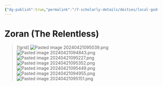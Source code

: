 ```yaml
---
{"dg-publish":true,"permalink":"/7-scholarly-details/deities/local-gods/zoran/"}
---
```


# Zoran (The Relentless)

>[!grid]
>![Pasted image 20240421095039.png](/img/user/x.%20Assets/Attachments/Pasted%20image%2020240421095039.png)
>![Pasted image 20240421094843.png](/img/user/x.%20Assets/Attachments/Pasted%20image%2020240421094843.png)
>![Pasted image 20240421095227.png](/img/user/x.%20Assets/Attachments/Pasted%20image%2020240421095227.png)
>![Pasted image 20240421095352.png](/img/user/x.%20Assets/Attachments/Pasted%20image%2020240421095352.png)
>![Pasted image 20240421095449.png](/img/user/x.%20Assets/Attachments/Pasted%20image%2020240421095449.png)
>![Pasted image 20240421094955.png](/img/user/x.%20Assets/Attachments/Pasted%20image%2020240421094955.png)
>![Pasted image 20240421095151.png](/img/user/x.%20Assets/Attachments/Pasted%20image%2020240421095151.png)

